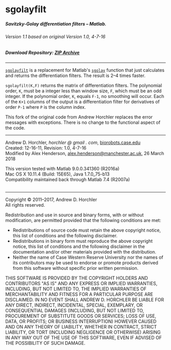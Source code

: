sgolayfilt
========
##### Savitzky-Golay differentiation filters &ndash; Matlab.
###### Version 1.1 based on original Version 1.0, 4-7-16     
##### Download Repository: [ZIP Archive](https://github.com/AlexHenderson/sgolayfilt/archive/master.zip)

--------

[```sgolayfilt```](https://github.com/AlexHenderson/sgolayfilt/blob/master/sgolayfilt.m) is a replacement for Matlab's [```sgolay```](http://www.mathworks.com/help/signal/ref/sgolay.html) function that just calculates and returns the differentiation filters. The result is 2&ndash;4 times faster.

```sgolayfilt(K,F)``` returns the matrix of differentiation filters. The polynomial order, ```K```, must be a integer less than window size, ```F```, which must be an odd integer. If the polynomial order, ```K```, equals ```F-1```, no smoothing will occur. Each of the ```K+1``` columns of the output is a differentiation filter for derivatives of order ```P-1``` where ```P``` is the column index.
&nbsp;  

This fork of the original code from Andrew Horchler replaces the error messages with exceptions. There is no change to the functional aspect of the code. 

--------

Andrew D. Horchler, *horchler @ gmail . com*, [biorobots.case.edu](http://biorobots.case.edu/)  
Created: 12-16-11, Revision: 1.0, 4-7-16  
Modified by Alex Henderson, [alex.henderson@manchester.ac.uk](alex.henderson@manchester.ac.uk "alex.henderson@manchester.ac.uk"), 26 March 2018

This version tested with Matlab 9.0.0.341360 (R2016a)  
Mac OS X 10.11.4 (Build: 15E65), Java 1.7.0_75-b13  
Compatibility maintained back through Matlab 7.4 (R2007a)  
&nbsp;  

--------

Copyright &copy; 2011&ndash;2017, Andrew D. Horchler  
All rights reserved.  

Redistribution and use in source and binary forms, with or without modification, are permitted provided that the following conditions are met:
 * Redistributions of source code must retain the above copyright notice, this list of conditions and the following disclaimer.
 * Redistributions in binary form must reproduce the above copyright notice, this list of conditions and the following disclaimer in the documentation and/or other materials provided with the distribution.
 * Neither the name of Case Western Reserve University nor the names of its contributors may be used to endorse or promote products derived from this software without specific prior written permission.

THIS SOFTWARE IS PROVIDED BY THE COPYRIGHT HOLDERS AND CONTRIBUTORS "AS IS" AND ANY EXPRESS OR IMPLIED WARRANTIES, INCLUDING, BUT NOT LIMITED TO, THE IMPLIED WARRANTIES OF MERCHANTABILITY AND FITNESS FOR A PARTICULAR PURPOSE ARE DISCLAIMED. IN NO EVENT SHALL ANDREW D. HORCHLER BE LIABLE FOR ANY DIRECT, INDIRECT, INCIDENTAL, SPECIAL, EXEMPLARY, OR CONSEQUENTIAL DAMAGES (INCLUDING, BUT NOT LIMITED TO, PROCUREMENT OF SUBSTITUTE GOODS OR SERVICES; LOSS OF USE, DATA, OR PROFITS; OR BUSINESS INTERRUPTION) HOWEVER CAUSED AND ON ANY THEORY OF LIABILITY, WHETHER IN CONTRACT, STRICT LIABILITY, OR TORT (INCLUDING NEGLIGENCE OR OTHERWISE) ARISING IN ANY WAY OUT OF THE USE OF THIS SOFTWARE, EVEN IF ADVISED OF THE POSSIBILITY OF SUCH DAMAGE.